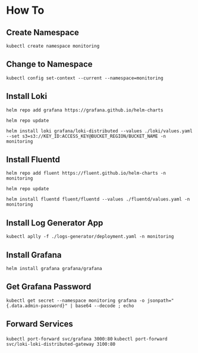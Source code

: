# How To

## Create Namespace

```kubectl create namespace monitoring```

## Change to Namespace

```kubectl config set-context --current --namespace=monitoring```

## Install Loki

```helm repo add grafana https://grafana.github.io/helm-charts```

```helm repo update```

```helm install loki grafana/loki-distributed --values ./loki/values.yaml --set s3=s3://KEY_ID:ACCESS_KEY@BUCKET_REGION/BUCKET_NAME -n monitoring```

## Install Fluentd

```helm repo add fluent https://fluent.github.io/helm-charts -n monitoring```

```helm repo update```

```helm install fluentd fluent/fluentd --values ./fluentd/values.yaml -n monitoring```

## Install Log Generator App

```kubectl aplly -f ./logs-generator/deployment.yaml -n monitoring```

## Install Grafana

```helm install grafana grafana/grafana```

## Get Grafana Password

```kubectl get secret --namespace monitoring grafana -o jsonpath="{.data.admin-password}" | base64 --decode ; echo```

## Forward Services

```kubectl port-forward svc/grafana 3000:80```
```kubectl port-forward svc/loki-loki-distributed-gateway 3100:80```
